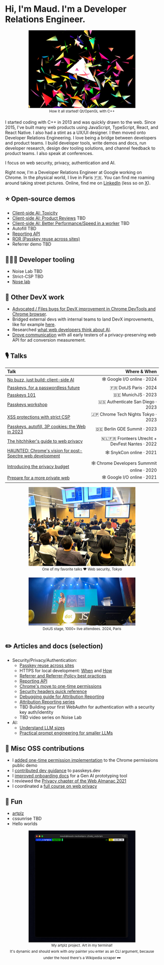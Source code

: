 # Hi, I'm Maud. I'm a Developer Relations Engineer.

<p align="center">
  <img width="350" alt="A screenshot of multicolor triangles implemented through 3d programming in C++" src="https://github.com/maudnals/maudnals.github.io/blob/main/images/triangles.jpg?raw=true"><br/>
  <sup>How it all started! Qt/OpenGL with C++</sup>
</p>

I started coding with C++ in 2013 and was quickly drawn to the web.
Since 2015, I've built many web products using JavaScript, TypeScript, React, and React Native. I also had a stint as a UX/UI designer. I then moved onto Developer Relations Engineering.
I love being a bridge between developers and product teams. I build developer tools, write demos and docs, run developer research, design dev tooling solutions, and channel feedback to product teams.
I also speak at conferences.

I focus on web security, privacy, authentication and AI.

Right now, I'm a Developer Relations Engineer at Google working on Chrome. In the physical world, I live in Paris 🇫🇷. You can find me roaming around taking street pictures. Online, find me on [LinkedIn](https://www.linkedin.com/in/maudnalpas/) (less so on [X](https://x.com/maudnals?lang=en)).

## ⭐ Open-source demos

- [Client-side AI: Toxicity](https://github.com/GoogleChromeLabs/web-ai-demos/tree/main/toxic-review-warning)
- [Client-side AI: Product Reviews]() TBD
- [Client-side AI: Better Performance/Speed in a worker]() TBD
- Autofill TBD
- [Reporting API](https://developer.chrome.com/docs/capabilities/web-apis/reporting-api#demo_and_code)
- [ROR (Passkey reuse across sites)](https://web.dev/articles/webauthn-related-origin-requests#demo)
- Referrer demo TBD

## 👩🏻‍💻 Developer tooling

- Noise Lab TBD
- Strict-CSP TBD
- [Nose lab](https://developer.chrome.com/docs/privacy-sandbox/summary-reports/design-decisions/)

## 🔎 Other DevX work

- [Advocated / Files bugs for DevX improvement in Chrome DevTools and Chrome browser](https://issues.chromium.org/issues?q=reporter:maudn@chromium.org).
- Bridged external devs with internal teams to land DevX improvements, like for example [here](https://github.com/privacysandbox/privacy-sandbox-dev-support/issues/41).
- Researched [what web developers think about AI](https://web.dev/blog/ai-chats-and-takeaways).
- [Drove communication](https://groups.google.com/u/0/a/chromium.org/g/attribution-reporting-api-dev/search?q=maud%20nalpas) with all early testers of a privacy-preserving web API for ad conversion measurement.

## 🎙️ Talks

| Talk | Where & When |
| :--- | ---: |
| [No buzz, just build: client-side AI](https://io.google/2024/explore/47fc6e98-8359-4be0-b9b9-4bc7b28bd063/) | 🕸️ Google I/O online · 2024 |
| [Passkeys, for a passwordless future](https://www.linkedin.com/feed/update/urn:li:activity:7214590199463342080/) | 🇫🇷 DotJS Paris · 2024 |
| [Passkeys 101](https://www.linkedin.com/feed/update/urn:li:activity:7133809102564020225/) | 🇩🇪 MunichJS · 2023 |
| [Passkeys workshop](https://authenticatecon.com/session/easy-passkeys-on-the-web-with-browser-autofill-with-the-chrome-team/) |  🇺🇸 Authenticate San Diego · 2023 |
| [XSS protections with strict CSP](https://docs.google.com/presentation/d/1MwxyhDJPDIx5orn6YIL6JJXOkZ_5aUyZ5181IIvZC4w/pub?start=false&loop=false&delayms=60000)  |  🇯🇵 Chrome Tech Nights Tokyo · 2023 |
| [Passkeys, autofill, 3P cookies: the Web in 2023](https://www.linkedin.com/feed/update/urn:li:activity:6930220375825915905/)  |  🇩🇪 Berlin GDE Summit · 2023 |
| [The hitchhiker's guide to web privacy](https://www.youtube.com/watch?v=9UgS81AaMU4)   |   🇳🇱🇫🇷 Fronteers Utrecht + DevFest Nantes · 2022 |
| [HAUNTED: Chrome's vision for post-Spectre web development](https://snyk.io/videos/haunted-chromes-vision-post-spectre-web-development/) |  🕸️ SnykCon online · 2021 |
| [Introducing the privacy budget](https://www.youtube.com/watch?v=0STgfjSA6T8)  |  🕸️ Chrome Developers Summmit online · 2020 |
| [Prepare for a more private web](https://www.youtube.com/watch?v=1g2uQfP1Q3U)  |  🕸️ Google I/O online · 2021 |

<p align="center">
  <img width="350" alt="Audience watching Maud's security talk in Japan" src="https://github.com/maudnals/maudnals.github.io/blob/main/images/tech-night-talk-japan.jpg?raw=true"><br/>
  <sup>One of my favorite talks ❤️ Web security, Tokyo</sup>
</p>

<p align="center">
  <img width="350" alt="Audience watching Maud's passkey talk in Paris" src="https://github.com/maudnals/maudnals.github.io/blob/main/images/dotJS.jpeg?raw=true"><br/>
  <sup>DotJS stage, 1000+ live attendees. 2024, Paris</sup>
</p>

## ✏️ Articles and docs (selection)

- Security/Privacy/Authentication:
  - [Passkey reuse across sites](https://web.dev/articles/webauthn-related-origin-requests)
  - HTTPS for local development: [When](https://web.dev/articles/when-to-use-local-https) and [How](https://web.dev/articles/how-to-use-local-https)
  - [Referrer and Referrer-Policy best practices](https://web.dev/articles/referrer-best-practices)
  - [Reporting API](https://developer.chrome.com/docs/capabilities/web-apis/reporting-api)
  - [Chrome's move to one-time permissions](https://developer.chrome.com/blog/one-time-permissions)
  - [Security headers quick reference](https://web.dev/articles/security-headers)
  - [Debugging guide for Attribution Reporting](https://developer.chrome.com/docs/privacy-sandbox/attribution-reporting-debugging/)
  - [Attribution Reporting series](https://developer.chrome.com/authors/maudn/)
  - TBD Building your first WebAuthn for authentication with a security key auth/identity
  - TBD video series on Noise Lab
- AI:
  - [Understand LLM sizes](https://web.dev/articles/llm-sizes)
  - [Practical prompt engineering for smaller LLMs](https://web.dev/articles/practical-prompt-engineering)

## 🤝 Misc OSS contributions

- I [added one-time permission implementation](https://github.com/chromium/permission.site/commits?author=maudnals) to the Chrome permissions public demo
- I [contributed dev guidance](https://github.com/passkeydeveloper/passkeys.dev/commits?author=maudnals) to passkeys.dev
- I [improved onboarding docs](https://github.com/breadboard-ai/breadboard/commits?author=maudnals) for a Gen AI prototyping tool
- I reviewed the [Privacy chapter of the Web Almanac 2021](https://almanac.httparchive.org/en/2021/privacy)
- I coordinated a [full course on web privacy](https://web.dev/learn/privacy)

## 🥤 Fun

- [artplz](https://github.com/maudnals/artplz)
- cssunrise TBD
- Hello worlds

<p align="center">
  <img width="350" alt="Painting being drawn in a terminal" src="https://github.com/maudnals/maudnals.github.io/blob/main/images/artplz.gif?raw=true"><br/>
  <sup>My artplz project. Art in my terminal!<br/>It's dynamic and should work with <em>any</em> painter you enter as an CLI argument, because under the hood there's a Wikipedia scraper 🕶️</sup>
</p>
